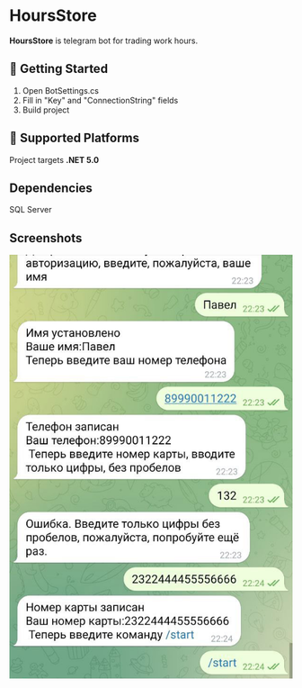 # HoursStore

**HoursStore** is telegram bot for trading work hours.

## 🔨 Getting Started
 1) Open BotSettings.cs
 2) Fill in "Key" and "ConnectionString" fields
 3) Build project

## 🚧 Supported Platforms

Project targets **.NET 5.0** 

## Dependencies
SQL Server

## Screenshots
![screen](Docs/screen.jpg)
